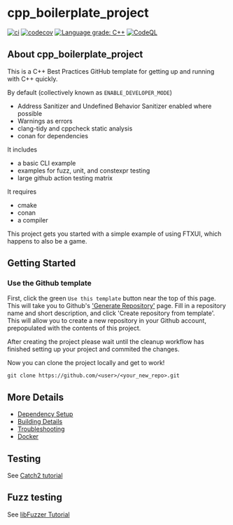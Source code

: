 # cpp_boilerplate_project

[![ci](https://github.com/cpp-best-practices/cpp_boilerplate_project/actions/workflows/ci.yml/badge.svg)](https://github.com/cpp-best-practices/cpp_boilerplate_project/actions/workflows/ci.yml)
[![codecov](https://codecov.io/gh/cpp-best-practices/cpp_boilerplate_project/branch/main/graph/badge.svg)](https://codecov.io/gh/cpp-best-practices/cpp_boilerplate_project)
[![Language grade: C++](https://img.shields.io/lgtm/grade/cpp/github/cpp-best-practices/cpp_boilerplate_project)](https://lgtm.com/projects/g/cpp-best-practices/cpp_boilerplate_project/context:cpp)
[![CodeQL](https://github.com/cpp-best-practices/cpp_boilerplate_project/actions/workflows/codeql-analysis.yml/badge.svg)](https://github.com/cpp-best-practices/cpp_boilerplate_project/actions/workflows/codeql-analysis.yml)

## About cpp_boilerplate_project

This is a C++ Best Practices GitHub template for getting up and running with C++ quickly.

By default (collectively known as `ENABLE_DEVELOPER_MODE`)

 * Address Sanitizer and Undefined Behavior Sanitizer enabled where possible
 * Warnings as errors
 * clang-tidy and cppcheck static analysis
 * conan for dependencies

It includes

 * a basic CLI example
 * examples for fuzz, unit, and constexpr testing
 * large github action testing matrix

It requires

 * cmake
 * conan
 * a compiler


This project gets you started with a simple example of using FTXUI, which happens to also be a game.


## Getting Started

### Use the Github template
First, click the green `Use this template` button near the top of this page.
This will take you to Github's ['Generate Repository'](https://github.com/cpp-best-practices/cpp_boilerplate_project/generate) page.
Fill in a repository name and short description, and click 'Create repository from template'.
This will allow you to create a new repository in your Github account,
prepopulated with the contents of this project.

After creating the project please wait until the cleanup workflow has finished 
setting up your project and commited the changes.

Now you can clone the project locally and get to work!

    git clone https://github.com/<user>/<your_new_repo>.git

## More Details

 * [Dependency Setup](README_dependencies.md)
 * [Building Details](README_building.md)
 * [Troubleshooting](README_troubleshooting.md)
 * [Docker](README_docker.md)

## Testing

See [Catch2 tutorial](https://github.com/catchorg/Catch2/blob/master/docs/tutorial.md)

## Fuzz testing

See [libFuzzer Tutorial](https://github.com/google/fuzzing/blob/master/tutorial/libFuzzerTutorial.md)


